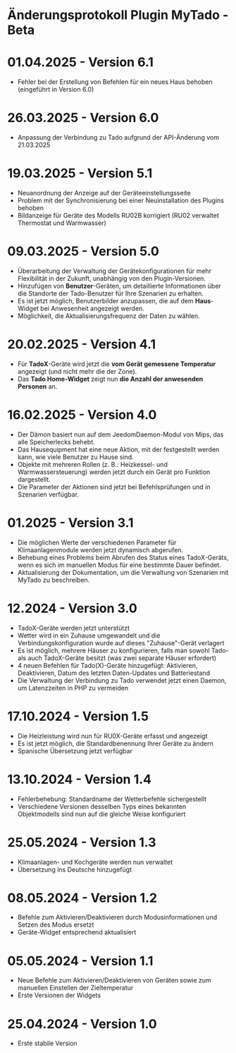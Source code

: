 # Änderungsprotokoll Plugin MyTado - Beta

# 01.04.2025 - Version 6.1

- Fehler bei der Erstellung von Befehlen für ein neues Haus behoben (eingeführt in Version 6.0)  

# 26.03.2025 - Version 6.0

- Anpassung der Verbindung zu Tado aufgrund der API-Änderung vom 21.03.2025  

# 19.03.2025 - Version 5.1

- Neuanordnung der Anzeige auf der Geräteeinstellungsseite  
- Problem mit der Synchronisierung bei einer Neuinstallation des Plugins behoben  
- Bildanzeige für Geräte des Modells RU02B korrigiert (RU02 verwaltet Thermostat und Warmwasser)  

# 09.03.2025 - Version 5.0

- Überarbeitung der Verwaltung der Gerätekonfigurationen für mehr Flexibilität in der Zukunft, unabhängig von den Plugin-Versionen.
- Hinzufügen von **Benutzer**-Geräten, um detaillierte Informationen über die Standorte der Tado-Benutzer für Ihre Szenarien zu erhalten.
- Es ist jetzt möglich, Benutzerbilder anzupassen, die auf dem **Haus**-Widget bei Anwesenheit angezeigt werden.
- Möglichkeit, die Aktualisierungsfrequenz der Daten zu wählen.

# 20.02.2025 - Version 4.1

- Für **TadoX**-Geräte wird jetzt die **vom Gerät gemessene Temperatur** angezeigt (und nicht mehr die der Zone).
- Das **Tado Home-Widget** zeigt nun **die Anzahl der anwesenden Personen** an.

# 16.02.2025 - Version 4.0

- Der Dämon basiert nun auf dem JeedomDaemon-Modul von Mips, das alle Speicherlecks behebt.
- Das Hausequipment hat eine neue Aktion, mit der festgestellt werden kann, wie viele Benutzer zu Hause sind.
- Objekte mit mehreren Rollen (z. B.: Heizkessel- und Warmwassersteuerung) werden jetzt durch ein Gerät pro Funktion dargestellt.
- Die Parameter der Aktionen sind jetzt bei Befehlsprüfungen und in Szenarien verfügbar.

# 01.2025 - Version 3.1

- Die möglichen Werte der verschiedenen Parameter für Klimaanlagenmodule werden jetzt dynamisch abgerufen.  
- Behebung eines Problems beim Abrufen des Status eines TadoX-Geräts, wenn es sich im manuellen Modus für eine bestimmte Dauer befindet.  
- Aktualisierung der Dokumentation, um die Verwaltung von Szenarien mit MyTado zu beschreiben.

# 12.2024 - Version 3.0

- TadoX-Geräte werden jetzt unterstützt
- Wetter wird in ein Zuhause umgewandelt und die Verbindungskonfiguration wurde auf dieses "Zuhause"-Gerät verlagert
- Es ist möglich, mehrere Häuser zu konfigurieren, falls man sowohl Tado- als auch TadoX-Geräte besitzt (was zwei separate Häuser erfordert)
- 4 neuen Befehlen für Tado(X)-Geräte hinzugefügt: Aktivieren, Deaktivieren, Datum des letzten Daten-Updates und Batteriestand
- Die Verwaltung der Verbindung zu Tado verwendet jetzt einen Daemon, um Latenzzeiten in PHP zu vermeiden

# 17.10.2024 - Version 1.5

- Die Heizleistung wird nun für RU0X-Geräte erfasst und angezeigt
- Es ist jetzt möglich, die Standardbenennung Ihrer Geräte zu ändern
- Spanische Übersetzung jetzt verfügbar

# 13.10.2024 - Version 1.4

- Fehlerbehebung: Standardname der Wetterbefehle sichergestellt
- Verschiedene Versionen desselben Typs eines bekannten Objektmodells sind nun auf die gleiche Weise konfiguriert

# 25.05.2024 - Version 1.3

- Klimaanlagen- und Kochgeräte werden nun verwaltet
- Übersetzung ins Deutsche hinzugefügt

# 08.05.2024 - Version 1.2

- Befehle zum Aktivieren/Deaktivieren durch Modusinformationen und Setzen des Modus ersetzt
- Geräte-Widget entsprechend aktualisiert

# 05.05.2024 - Version 1.1

- Neue Befehle zum Aktivieren/Deaktivieren von Geräten sowie zum manuellen Einstellen der Zieltemperatur
- Erste Versionen der Widgets

# 25.04.2024 - Version 1.0

- Erste stabile Version